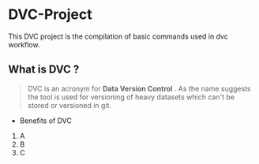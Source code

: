 # DVC-Project

This DVC project is the compilation of basic commands used in dvc workflow.

## What is DVC ?
> DVC is an acronym for **Data Version Control** . As the name suggests the tool is used for versioning of heavy datasets which can't be stored or versioned in git.

* Benefits of DVC
1. A
2. B
3. C

